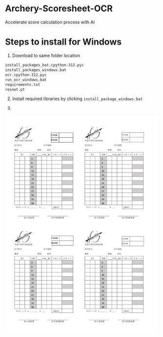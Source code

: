 # Archery-Scoresheet-OCR
Accelerate score calculation process with AI

# Steps to install for Windows
1. Download to same folder location
```
install_packages_bat.cpython-312.pyc
install_packages_windows.bat
ocr.cpython-312.pyc
run_ocr_windows.bat
requirements.txt
resnet.pt
```
2. Install required libraries by clicking `install_package_windows.bat`

3. 
![Alt text](template/scoresheet_template.jpg?raw=true "Title")
